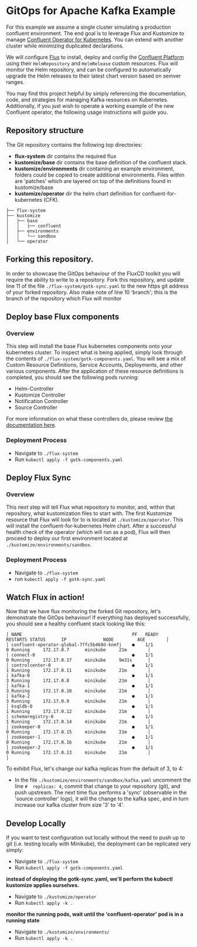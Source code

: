 # GitOps for Apache Kafka Example

For this example we assume a single cluster simulating a production confluent environment. The end goal is to leverage Flux and Kustomize to manage [Confluent Operator for Kubernetes](https://github.com/confluentinc/operator-earlyaccess). You can extend with another cluster while minimizing duplicated declarations.

We will configure [Flux](https://fluxcd.io/) to install, deploy and config the [Confluent Platform](https://www.confluent.io/product/confluent-platform) using their `HelmRepository` and `HelmRelease` custom resources.
Flux will monitor the Helm repository, and can be configured to automatically upgrade the Helm releases to their latest chart version based on semver ranges.

You may find this project helpful by simply referencing the documentation, code, and strategies for managing Kafka resources on Kubernetes. Additionally, if you just wish to operate a working example of the new Confluent operator, the following usage instructions will guide you.


## Repository structure

The Git repository contains the following top directories:

- **flux-system** dir contains the required flux
- **kustomize/base** dir contains the base definition of the confluent stack.
- **kustomize/environments** dir containing an example environment, folders could be copied to create additional environments.  Files within are 'patches' which are layered on top of the definitions found in kustomize/base
- **kustomize/operator** dir the helm chart definition for confluent-for-kubernetes (CFK).


```
├── flux-system
├── kustomize
│   ├── base
│   │   ├── confluent
│   ├── environments
│   │   └── sandbox
│   └── operator
```

## Forking this repository.
In order to showcase the GitOps behaviour of the FluxCD toolkit you will require the ability to write to a repository.  Fork this repository, and update line 11 of the file `./flux-system/gotk-sync.yaml` to the new https git address of your forked repository.  Also make note of line 10 'branch'; this is the branch of the repository which Flux will monitor

## Deploy base Flux components
### Overview
This step will install the base Flux kubernetes components onto your kubernetes cluster.  To inspect what is being applied, simply look through the contents of `./flux-system/gotk-components.yaml`.  You will see a mix of Custom Resource Definitions, Service Accounts, Deployments, and other various components.  After the application of these resource definitions is completed, you should see the following pods running:

* Helm-Controller
* Kustomize Controller
* Notification Controller
* Source Controller

For more information on what these controllers do, please review [the documentation here](https://fluxcd.io/docs/components/).


### Deployment Process
* Navigate to `./flux-system`
* Run `kubectl apply -f gotk-components.yaml`


## Deploy Flux Sync
### Overview
This next step will tell Flux what repository to monitor, and, within that repository, what kustomization files to start with.  The first Kustomize resource that Flux will look for to is located at `./kustomize/operator`.  This will install the confluent-for-kubernetes Helm chart.   After a successful health check of the operator (which will run as a pod), Flux will then proceed to deploy our first environment located at  `./kustomize/environments/sandbox`.

### Deployment Process
* Navigate to `./flux-system`
* run `kubectl apply -f gotk-sync.yaml`

## Watch Flux in action!
Now that we have flux monitoring the forked Git repository, let's demonstrate the GitOps behaviour!  If everything has deployed successfully, you should see a healthy confluent stack looking like this:
```console
│ NAME                                          PF   READY      RESTARTS STATUS      IP              NODE         AGE        │
│ confluent-operator-global-7ffc5b469d-knmfj    ●    1/1               0 Running     172.17.0.7      minikube     21m        │
│ connect-0                                     ●    1/1               0 Running     172.17.0.17     minikube     9m31s      │
│ controlcenter-0                               ●    1/1               1 Running     172.17.0.11     minikube     21m        │
│ kafka-0                                       ●    1/1               3 Running     172.17.0.8      minikube     21m        │
│ kafka-1                                       ●    1/1               3 Running     172.17.0.10     minikube     21m        │
│ kafka-2                                       ●    1/1               3 Running     172.17.0.9      minikube     21m        │
│ ksqldb-0                                      ●    1/1               1 Running     172.17.0.12     minikube     21m        │
│ schemaregistry-0                              ●    1/1               1 Running     172.17.0.14     minikube     21m        │
│ zookeeper-0                                   ●    1/1               0 Running     172.17.0.15     minikube     21m        │
│ zookeeper-1                                   ●    1/1               0 Running     172.17.0.16     minikube     21m        │
│ zookeeper-2                                   ●    1/1               0 Running     172.17.0.13     minikube     21m        │
│
```
To exhibit Flux, let's change our kafka replicas from the default of 3, to 4:
* In the file `./kustomize/environments/sandbox/kafka.yaml` uncomment the line `#  replicas: 4`, commit that change to your repository (git), and push upstream.   The next time flux performs a 'sync' (observable in the 'source controller' logs), it will the change to the kafka spec, and in turn increase our kafka cluster from size '3' to '4'. 

## Develop Locally
If you want to test configuration out locally without the need to push up to git (i.e. testing locally with Minikube), the deployment can be replicated very simply:

* Navigate to `./flux-system`
* Run `kubectl apply -f gotk-components.yaml`

**instead of deploying the gotk-sync.yaml, we'll perform the kubectl kustomize applies ourselves.**

* Navigate to `./kustomize/operator`
* Run `kubectl apply -k .`

**monitor the running pods, wait until the 'confluent-operator' pod is in a running state**

* Navigate to `./kustomize/environments/`
* Run `kubectl apply -k .`


